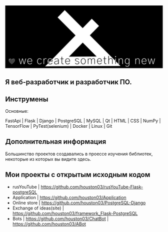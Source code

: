 ![Header](https://github.com/houston03/houston03/blob/main/assets/fir.jpg)

## Я веб-разработчик и разработчик ПО.

## Инструмены 
Основные:

FastApi | Flask | Django | PostgreSQL | MySQL | Qt | HTML | CSS | NumPy | TensorFlow | PyTest(selenium) | Docker | Linux | Git

## Дополнительная информация

Большинство проектов создавались 
в проессе изучения библиотек, некоторые из 
которых вы видите здесь.

## Мои проекты с открытым исходным кодом

- rusYouTube | https://github.com/houston03/rusYouTube-Flask-postgreSQL
- Application | https://github.com/houston03/Application
- Online store | https://github.com/houston03/PostgreSQL-Django
- Exchange of ideas(site) | https://github.com/houston03/framework_Flask-PostgreSQL
- Bots | https://github.com/houston03/ChatBot | https://github.com/houston03/ABot



